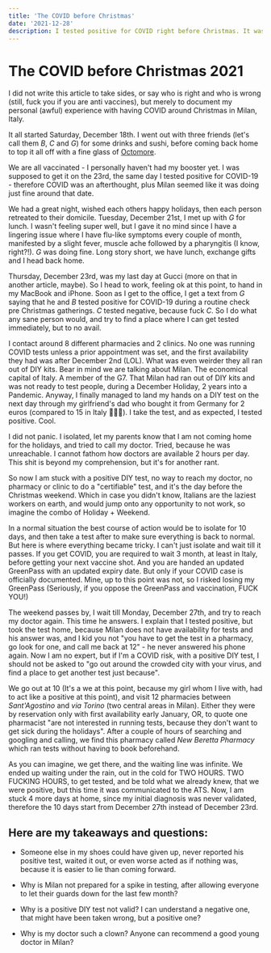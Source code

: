 ```yaml
---
title: 'The COVID before Christmas'
date: '2021-12-28'
description: I tested positive for COVID right before Christmas. It was hell. Not because of the symptoms but because of the shit show called Italian health system.
---
```


# The COVID before Christmas 2021

I did not write this article to take sides, or say who is right and who is wrong (still, fuck you if you are anti vaccines), but merely to document my personal (awful) experience with having COVID around Christmas in Milan, Italy.

It all started Saturday, December 18th. I went out with three friends (let's call them *B*, *C* and *G*) for some drinks and sushi, before coming back home to top it all off with a fine glass of [Octomore](https://www.bruichladdich.com/laddie-shop/octomore-archive/octomore-07-2-208-ppm/).

We are all vaccinated - I personally haven't had my booster yet. I was supposed to get it on the 23rd, the same day I tested positive for COVID-19 - therefore COVID was an afterthought, plus Milan seemed like it was doing just fine around that date.

We had a great night, wished each others happy holidays, then each person retreated to their domicile. Tuesday, December 21st, I met up with *G* for lunch. I wasn't feeling super well, but I gave it no mind since I have a lingering issue where I have flu-like symptoms every couple of month, manifested by a slight fever, muscle ache followed by a pharyngitis (I know, right?!). *G* was doing fine. Long story short, we have lunch, exchange gifts and I head back home.

Thursday, December 23rd, was my last day at Gucci (more on that in another article, maybe). So I head to work, feeling ok at this point, to hand in my MacBook and iPhone. Soon as I get to the office, I get a text from *G* saying that he and *B* tested positive for COVID-19 during a routine check pre Christmas gatherings. *C* tested negative, because fuck *C*. So I do what any sane person would, and try to find a place where I can get tested immediately, but to no avail. 

I contact around 8 different pharmacies and 2 clinics. No one was running COVID tests unless a prior appointment was set, and the first availability they had was after December 2nd (LOL). What was even weirder they all ran out of DIY kits. Bear in mind we are talking about Milan. The economical capital of Italy. A member of the G7. That Milan had ran out of DIY kits and was not ready to test people, during a December Holiday, 2 years into a Pandemic. Anyway, I finally managed to land my hands on a DIY test on the next day through my girlfriend's dad who bought it from Germany for 2 euros (compared to 15 in Italy 🤦🏻‍♂️). I take the test, and as expected, I tested positive. Cool. 

I did not panic. I isolated, let my parents know that I am not coming home for the holidays, and tried to call my doctor. Tried, because he was unreachable. I cannot fathom how doctors are available 2 hours per day. This shit is beyond my comprehension, but it's for another rant. 

So now I am stuck with a positive DIY test, no way to reach my doctor, no pharmacy or clinic to do a "certifiable" test, and it's the day before the Christmas weekend. Which in case you didn't know, Italians are the laziest workers on earth, and would jump onto any opportunity to not work, so imagine the combo of Holiday + Weekend. 

In a normal situation the best course of action would be to isolate for 10 days, and then take a test after to make sure everything is back to normal. But here is where everything became tricky. I can't just isolate and wait till it passes. If you get COVID, you are required to wait 3 month, at least in Italy, before getting your next vaccine shot. And you are handed an updated GreenPass with an updated expiry date. But only if your COVID case is officially documented. Mine, up to this point was not, so I risked losing my GreenPass (Seriously, if you oppose the GreenPass and vaccination, FUCK YOU!)

The weekend passes by, I wait till Monday, December 27th, and try to reach my doctor again. This time he answers. I explain that I tested positive, but took the test home, because Milan does not have availability for tests and his answer was, and I kid you not "you have to get the test in a pharmacy, go look for one, and call me back at 12" - he never answered his phone again. Now I am no expert, but if I'm a COVID risk, with a positive DIY test, I should not be asked to "go out around the crowded city with your virus, and find a place to get another test just because".

We go out at 10 (It's a we at this point, because my girl whom I live with, had to act like a positive at this point), and visit 12 pharmacies between *Sant'Agostino* and *via Torino* (two central areas in Milan). Either they were by reservation only with first availability early January, OR, to quote one pharmacist "are not interested in running tests, because they don't want to get sick during the holidays". After a couple of hours of searching and googling and calling, we find this pharmacy called *New Beretta Pharmacy* which ran tests without having to book beforehand. 

As you can imagine, we get there, and the waiting line was infinite. We ended up waiting under the rain, out in the cold for TWO HOURS. TWO FUCKING HOURS, to get tested, and be told what we already knew, that we were positive, but this time it was communicated to the ATS. Now, I am stuck 4 more days at home, since my initial diagnosis was never validated, therefore the 10 days start from December 27th instead of December 23rd.

## Here are my takeaways and questions:
- Someone else in my shoes could have given up, never reported his positive test, waited it out, or even worse acted as if nothing was, because it is easier to lie than coming forward.

- Why is Milan not prepared for a spike in testing, after allowing everyone to let their guards down for the last few month?

- Why is a positive DIY test not valid? I can understand a negative one, that might have been taken wrong, but a positive one?

- Why is my doctor such a clown? Anyone can recommend a good young doctor in Milan?